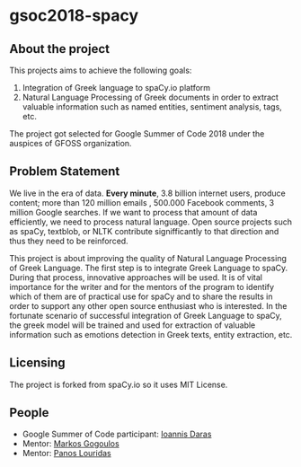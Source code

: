 # gsoc2018-spacy
## About the project

This projects aims to achieve the following goals: 
1. Integration of Greek language to spaCy.io platform
2. Natural Language Processing of Greek documents in order to extract valuable information such as named entities, sentiment analysis, tags, etc.

The project got selected for Google Summer of Code 2018 under the auspices of GFOSS organization.

## Problem Statement

We live in the era of data. **Every minute**, 3.8 billion internet users, produce content; more than 120 million emails , 500.000 Facebook comments, 3 million Google searches. If we want to process that amount of data efficiently, we need to process natural language. Open source projects such as spaCy, textblob, or NLTK contribute signifficantly to that direction and thus they need to be reinforced.

This project is about improving the quality of Natural Language Processing of Greek Language. The first step is to integrate Greek Language to spaCy. During that process, innovative approaches will be used. It is of vital importance for the writer and for the mentors of the program to identify which of them are of practical use for spaCy and to share the results in order to support any other open source enthusiast who is interested. In the fortunate scenario of successful integration of Greek Language to spaCy, the greek model will be trained and used for extraction of valuable information such as emotions detection in Greek texts, entity extraction, etc.

## Licensing
The project is forked from spaCy.io so it uses MIT License.

## People

* Google Summer of Code participant: [Ioannis Daras](https://github.com/giannisdaras)
* Mentor: [Markos Gogoulos](https://github.com/mgogoulos)
* Mentor: [Panos Louridas](https://github.com/louridas)
